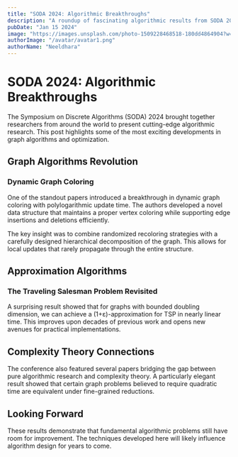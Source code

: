 ```yaml
---
title: "SODA 2024: Algorithmic Breakthroughs"
description: "A roundup of fascinating algorithmic results from SODA 2024, focusing on graph algorithms and optimization techniques."
pubDate: "Jan 15 2024"
image: "https://images.unsplash.com/photo-1509228468518-180dd4864904?w=400&auto=format&fit=crop&q=60"
authorImage: "/avatar/avatar1.png"
authorName: "Neeldhara"
---
```


# SODA 2024: Algorithmic Breakthroughs

The Symposium on Discrete Algorithms (SODA) 2024 brought together researchers from around the world to present cutting-edge algorithmic research. This post highlights some of the most exciting developments in graph algorithms and optimization.

## Graph Algorithms Revolution

### Dynamic Graph Coloring

One of the standout papers introduced a breakthrough in dynamic graph coloring with polylogarithmic update time. The authors developed a novel data structure that maintains a proper vertex coloring while supporting edge insertions and deletions efficiently.

The key insight was to combine randomized recoloring strategies with a carefully designed hierarchical decomposition of the graph. This allows for local updates that rarely propagate through the entire structure.

## Approximation Algorithms

### The Traveling Salesman Problem Revisited

A surprising result showed that for graphs with bounded doubling dimension, we can achieve a (1+ε)-approximation for TSP in nearly linear time. This improves upon decades of previous work and opens new avenues for practical implementations.

## Complexity Theory Connections

The conference also featured several papers bridging the gap between pure algorithmic research and complexity theory. A particularly elegant result showed that certain graph problems believed to require quadratic time are equivalent under fine-grained reductions.

## Looking Forward

These results demonstrate that fundamental algorithmic problems still have room for improvement. The techniques developed here will likely influence algorithm design for years to come.
